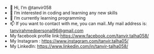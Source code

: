 - 👋 Hi, I’m @tanvir058
- 👀 I’m interested in coding and learning any new skills
- 🌱 I’m currently learning programming
- 📫 If you want to contact with me, you can mail..My mail address is: tanvirahmedpersonal96@gmail.com
- My facebook profile link:https://www.facebook.com/tanvir.talha058/
- My Instagram : https://www.instagram.com/tanvir.talha05/
- My Linkedln: https://www.linkedin.com/in/tanvir-talha058/

<!---
tanvir058/tanvir058 is a ✨ special ✨ repository because its `README.md` (this file) appears on your GitHub profile.
You can click the Preview link to take a look at your changes.
--->
